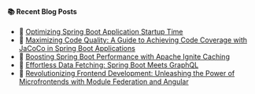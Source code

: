#### :books: Recent Blog Posts
<!-- BLOGPOSTS:START -->
 - 🌮 [Optimizing Spring Boot Application Startup Time](https://thetechie.hashnode.dev/optimizing-spring-boot-application-startup-time)
 - 💫 [Maximizing Code Quality: A Guide to Achieving Code Coverage with JaCoCo in Spring Boot Applications](https://thetechie.hashnode.dev/maximizing-code-quality-a-guide-to-achieving-code-coverage-with-jacoco-in-spring-boot-applications)
 - 💫 [Boosting Spring Boot Performance with Apache Ignite Caching](https://thetechie.hashnode.dev/boosting-spring-boot-performance-with-apache-ignite-caching)
 - 🌮 [Effortless Data Fetching: Spring Boot Meets GraphQL](https://thetechie.hashnode.dev/effortless-data-fetching-spring-boot-meets-graphql)
 - 🚀 [Revolutionizing Frontend Development: Unleashing the Power of Microfrontends with Module Federation and Angular](https://thetechie.hashnode.dev/revolutionizing-frontend-development-unleashing-the-power-of-microfrontends-with-module-federation-and-angular)<!-- BLOGPOSTS:END -->

